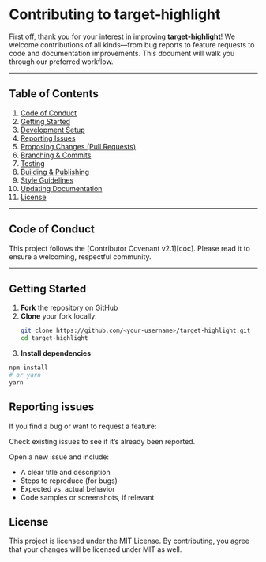 # Contributing to target‑highlight

First off, thank you for your interest in improving **target‑highlight**! We welcome contributions of all kinds—from bug reports to feature requests to code and documentation improvements. This document will walk you through our preferred workflow.

---

## Table of Contents

1. [Code of Conduct](#code-of-conduct)
2. [Getting Started](#getting-started)
3. [Development Setup](#development-setup)
4. [Reporting Issues](#reporting-issues)
5. [Proposing Changes (Pull Requests)](#proposing-changes-pull-requests)
6. [Branching & Commits](#branching--commits)
7. [Testing](#testing)
8. [Building & Publishing](#building--publishing)
9. [Style Guidelines](#style-guidelines)
10. [Updating Documentation](#updating-documentation)
11. [License](#license)

---

## Code of Conduct

This project follows the [Contributor Covenant v2.1][coc]. Please read it to ensure a welcoming, respectful community.

---

## Getting Started

1. **Fork** the repository on GitHub
2. **Clone** your fork locally:
   ```bash
   git clone https://github.com/<your‑username>/target-highlight.git
   cd target-highlight
   ```
3. **Install dependencies**

```bash
npm install
# or yarn
yarn
```

## Reporting issues

If you find a bug or want to request a feature:

Check existing issues to see if it’s already been reported.

Open a new issue and include:

- A clear title and description
- Steps to reproduce (for bugs)
- Expected vs. actual behavior
- Code samples or screenshots, if relevant

## License

This project is licensed under the MIT License.
By contributing, you agree that your changes will be licensed under MIT as well.
